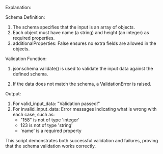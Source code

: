 Explanation:

Schema Definition:

1. The schema specifies that the input is an array of objects.
2. Each object must have name (a string) and height (an integer) as required properties.
3. additionalProperties: False ensures no extra fields are allowed in the objects.
   
Validation Function:

1. jsonschema.validate() is used to validate the input data against the defined schema.
   
2. If the data does not match the schema, a ValidationError is raised.

Output:

1. For valid_input_data: "Validation passed!"
2. For invalid_input_data: Error messages indicating what is wrong with each case, such as:
   - "158" is not of type 'integer'
   - 123 is not of type 'string'
   - 'name' is a required property
   
This script demonstrates both successful validation and failures, proving that the schema validation works correctly.

